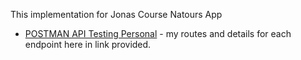 This implementation for Jonas Course Natours App

- [POSTMAN API Testing Personal]( https://documenter.getpostman.com/view/18564662/2sAYJ6DfbR) - my routes and details for each endpoint here in link provided.

